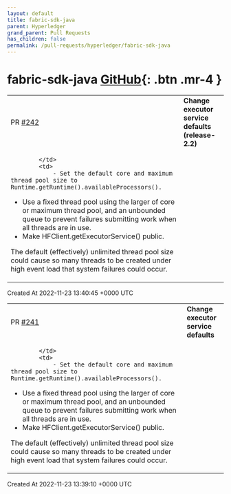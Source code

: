 ```yaml
---
layout: default
title: fabric-sdk-java
parent: Hyperledger
grand_parent: Pull Requests
has_children: false
permalink: /pull-requests/hyperledger/fabric-sdk-java
---
```


# fabric-sdk-java <span class="fs-3 right-align">[GitHub](https://github.com/hyperledger/fabric-sdk-java){: .btn .mr-4 }</span>


<div>
    <table>
        <tr>
            <td>
                PR <a href="https://github.com/hyperledger/fabric-sdk-java/pull/242" class=".btn">#242</a>
            </td>
            <td>
                <b>
                    Change executor service defaults (release-2.2)
                </b>
            </td>
        </tr>
        <tr>
            <td>
                
            </td>
            <td>
                - Set the default core and maximum thread pool size to Runtime.getRuntime().availableProcessors().
- Use a fixed thread pool using the larger of core or maximum thread pool, and an unbounded queue to prevent failures submitting work when all threads are in use.
- Make HFClient.getExecutorService() public.

The default (effectively) unlimited thread pool size could cause so many threads to be created under high event load that system failures could occur.
            </td>
        </tr>
    </table>
    <div class="right-align">
        Created At 2022-11-23 13:40:45 +0000 UTC
    </div>
</div>

<div>
    <table>
        <tr>
            <td>
                PR <a href="https://github.com/hyperledger/fabric-sdk-java/pull/241" class=".btn">#241</a>
            </td>
            <td>
                <b>
                    Change executor service defaults
                </b>
            </td>
        </tr>
        <tr>
            <td>
                
            </td>
            <td>
                - Set the default core and maximum thread pool size to Runtime.getRuntime().availableProcessors().
- Use a fixed thread pool using the larger of core or maximum thread pool, and an unbounded queue to prevent failures submitting work when all threads are in use.
- Make HFClient.getExecutorService() public.

The default (effectively) unlimited thread pool size could cause so many threads to be created under high event load that system failures could occur.
            </td>
        </tr>
    </table>
    <div class="right-align">
        Created At 2022-11-23 13:39:10 +0000 UTC
    </div>
</div>

